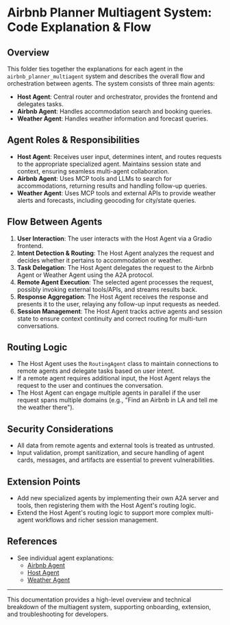 # Airbnb Planner Multiagent System: Code Explanation & Flow

## Overview
This folder ties together the explanations for each agent in the `airbnb_planner_multiagent` system and describes the overall flow and orchestration between agents. The system consists of three main agents:
- **Host Agent**: Central router and orchestrator, provides the frontend and delegates tasks.
- **Airbnb Agent**: Handles accommodation search and booking queries.
- **Weather Agent**: Handles weather information and forecast queries.

## Agent Roles & Responsibilities
- **Host Agent**: Receives user input, determines intent, and routes requests to the appropriate specialized agent. Maintains session state and context, ensuring seamless multi-agent collaboration.
- **Airbnb Agent**: Uses MCP tools and LLMs to search for accommodations, returning results and handling follow-up queries.
- **Weather Agent**: Uses MCP tools and external APIs to provide weather alerts and forecasts, including geocoding for city/state queries.

## Flow Between Agents
1. **User Interaction**: The user interacts with the Host Agent via a Gradio frontend.
2. **Intent Detection & Routing**: The Host Agent analyzes the request and decides whether it pertains to accommodation or weather.
3. **Task Delegation**: The Host Agent delegates the request to the Airbnb Agent or Weather Agent using the A2A protocol.
4. **Remote Agent Execution**: The selected agent processes the request, possibly invoking external tools/APIs, and streams results back.
5. **Response Aggregation**: The Host Agent receives the response and presents it to the user, relaying any follow-up input requests as needed.
6. **Session Management**: The Host Agent tracks active agents and session state to ensure context continuity and correct routing for multi-turn conversations.

## Routing Logic
- The Host Agent uses the `RoutingAgent` class to maintain connections to remote agents and delegate tasks based on user intent.
- If a remote agent requires additional input, the Host Agent relays the request to the user and continues the conversation.
- The Host Agent can engage multiple agents in parallel if the user request spans multiple domains (e.g., "Find an Airbnb in LA and tell me the weather there").

## Security Considerations
- All data from remote agents and external tools is treated as untrusted.
- Input validation, prompt sanitization, and secure handling of agent cards, messages, and artifacts are essential to prevent vulnerabilities.

## Extension Points
- Add new specialized agents by implementing their own A2A server and tools, then registering them with the Host Agent's routing logic.
- Extend the Host Agent's routing logic to support more complex multi-agent workflows and richer session management.

## References
- See individual agent explanations:
  - [Airbnb Agent](./airbnb_agent/airbnb_agent.md)
  - [Host Agent](./host_agent/host_agent.md)
  - [Weather Agent](./weather_agent/weather_agent.md)

---
This documentation provides a high-level overview and technical breakdown of the multiagent system, supporting onboarding, extension, and troubleshooting for developers.